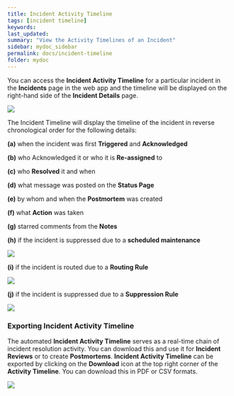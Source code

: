 ```yaml
---
title: Incident Activity Timeline
tags: [incident timeline]
keywords:
last_updated:
summary: "View the Activity Timelines of an Incident"
sidebar: mydoc_sidebar
permalink: docs/incident-timeline
folder: mydoc
---
```


You can access the **Incident Activity Timeline** for a particular incident in the **Incidents** page in the web app and the timeline will be displayed on the right-hand side of the **Incident Details** page.

![](images/timeline_1.png)

The Incident Timeline will display the timeline of the incident in reverse chronological order for the following details:

**(a)** when the incident was first **Triggered** and **Acknowledged**

**(b)** who Acknowledged it or who it is **Re-assigned** to

**(c)** who **Resolved** it and when

**(d)** what message was posted on the **Status Page**

**(e)** by whom and when the **Postmortem** was created

**(f)** what **Action** was taken

**(g)** starred comments from the **Notes**

**(h)** if the incident is suppressed due to a **scheduled maintenance**

![](images/maintenance_timeline.png)

**(i)** if the incident is routed due to a **Routing Rule**

![](images/routing_reason.png)

**(j)** if the incident is suppressed due to a **Suppression Rule**

![](images/suppression_reason.png)

### Exporting Incident Activity Timeline

The automated **Incident Activity Timeline** serves as a real-time chain of incident resolution activity. You can download this and use it for **Incident Reviews** or to create **Postmortems**. **Incident Activity Timeline** can be exported by clicking on the **Download** icon at the top right corner of the **Activity Timeline**. You can download this in PDF or CSV formats.

![](images/timeline_2.png)

